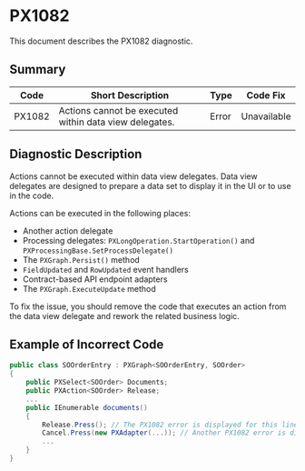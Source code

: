 # PX1082
This document describes the PX1082 diagnostic.

## Summary

| Code   | Short Description                                      | Type  | Code Fix    | 
| ------ | ------------------------------------------------------ | ----- | ----------- | 
| PX1082 | Actions cannot be executed within data view delegates. | Error | Unavailable |

## Diagnostic Description
Actions cannot be executed within data view delegates. Data view delegates are designed to prepare a data set to display it in the UI or to use in the code.

Actions can be executed in the following places:

 - Another action delegate
 - Processing delegates: `PXLongOperation.StartOperation()` and `PXProcessingBase.SetProcessDelegate()`
 - The `PXGraph.Persist()` method
 - `FieldUpdated` and `RowUpdated` event handlers
 - Contract-based API endpoint adapters
 - The `PXGraph.ExecuteUpdate` method

To fix the issue, you should remove the code that executes an action from the data view delegate and rework the related business logic.

## Example of Incorrect Code

```C#
public class SOOrderEntry : PXGraph<SOOrderEntry, SOOrder>
{
    public PXSelect<SOOrder> Documents;
    public PXAction<SOOrder> Release;
    ...
    public IEnumerable documents()
    {
        Release.Press(); // The PX1082 error is displayed for this line.
        Cancel.Press(new PXAdapter(...)); // Another PX1082 error is displayed for this line.
        ...
    }
}
```